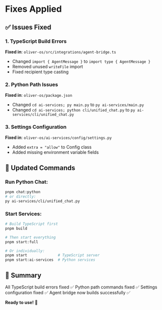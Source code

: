 # Fixes Applied

## ✅ Issues Fixed

### 1. TypeScript Build Errors
**Fixed in**: `oliver-os/src/integrations/agent-bridge.ts`
- Changed `import { AgentMessage }` to `import type { AgentMessage }`
- Removed unused `writeFile` import
- Fixed recipient type casting

### 2. Python Path Issues  
**Fixed in**: `oliver-os/package.json`
- Changed `cd ai-services; py main.py` to `py ai-services/main.py`
- Changed `cd ai-services; python cli/unified_chat.py` to `py ai-services/cli/unified_chat.py`

### 3. Settings Configuration
**Fixed in**: `oliver-os/ai-services/config/settings.py`
- Added `extra = "allow"` to Config class
- Added missing environment variable fields

## 🚀 Updated Commands

### Run Python Chat:
```bash
pnpm chat:python
# or directly:
py ai-services/cli/unified_chat.py
```

### Start Services:
```bash
# Build TypeScript first
pnpm build

# Then start everything
pnpm start:full

# Or individually:
pnpm start              # TypeScript server
pnpm start:ai-services  # Python services
```

## 📝 Summary

All TypeScript build errors fixed ✅
Python path commands fixed ✅
Settings configuration fixed ✅
Agent bridge now builds successfully ✅

**Ready to use!** 🎉

